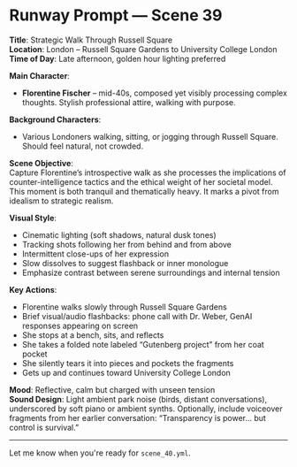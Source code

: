 # Runway Prompt — Scene 39

**Title**: Strategic Walk Through Russell Square  
**Location**: London – Russell Square Gardens to University College London  
**Time of Day**: Late afternoon, golden hour lighting preferred

**Main Character**:  
- **Florentine Fischer** – mid-40s, composed yet visibly processing complex thoughts. Stylish professional attire, walking with purpose.

**Background Characters**:  
- Various Londoners walking, sitting, or jogging through Russell Square. Should feel natural, not crowded.

**Scene Objective**:  
Capture Florentine’s introspective walk as she processes the implications of counter-intelligence tactics and the ethical weight of her societal model. This moment is both tranquil and thematically heavy. It marks a pivot from idealism to strategic realism.

**Visual Style**:  
- Cinematic lighting (soft shadows, natural dusk tones)  
- Tracking shots following her from behind and from above  
- Intermittent close-ups of her expression  
- Slow dissolves to suggest flashback or inner monologue  
- Emphasize contrast between serene surroundings and internal tension

**Key Actions**:  
- Florentine walks slowly through Russell Square Gardens  
- Brief visual/audio flashbacks: phone call with Dr. Weber, GenAI responses appearing on screen  
- She stops at a bench, sits, and reflects  
- She takes a folded note labeled “Gutenberg project” from her coat pocket  
- She silently tears it into pieces and pockets the fragments  
- Gets up and continues toward University College London

**Mood**: Reflective, calm but charged with unseen tension  
**Sound Design**: Light ambient park noise (birds, distant conversations), underscored by soft piano or ambient synths. Optionally, include voiceover fragments from her earlier conversation: “Transparency is power… but control is survival.”

---

Let me know when you're ready for `scene_40.yml`.

